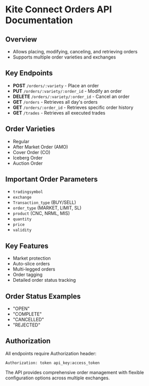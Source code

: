 # Kite Connect Orders API Documentation

## Overview
- Allows placing, modifying, canceling, and retrieving orders
- Supports multiple order varieties and exchanges

## Key Endpoints
- **POST** `/orders/:variety` - Place an order
- **PUT** `/orders/:variety/:order_id` - Modify an order
- **DELETE** `/orders/:variety/:order_id` - Cancel an order
- **GET** `/orders` - Retrieves all day's orders
- **GET** `/orders/:order_id` - Retrieves specific order history
- **GET** `/trades` - Retrieves all executed trades

## Order Varieties
- Regular
- After Market Order (AMO)
- Cover Order (CO)
- Iceberg Order
- Auction Order

## Important Order Parameters
- `tradingsymbol`
- `exchange`
- `Transaction_type` (BUY/SELL)
- `order_type` (MARKET, LIMIT, SL)
- `product` (CNC, NRML, MIS)
- `quantity`
- `price`
- `validity`

## Key Features
- Market protection
- Auto-slice orders
- Multi-legged orders
- Order tagging
- Detailed order status tracking

## Order Status Examples
- "OPEN"
- "COMPLETE"
- "CANCELLED"
- "REJECTED"

## Authorization
All endpoints require Authorization header:
```
Authorization: token api_key:access_token
```

The API provides comprehensive order management with flexible configuration options across multiple exchanges.